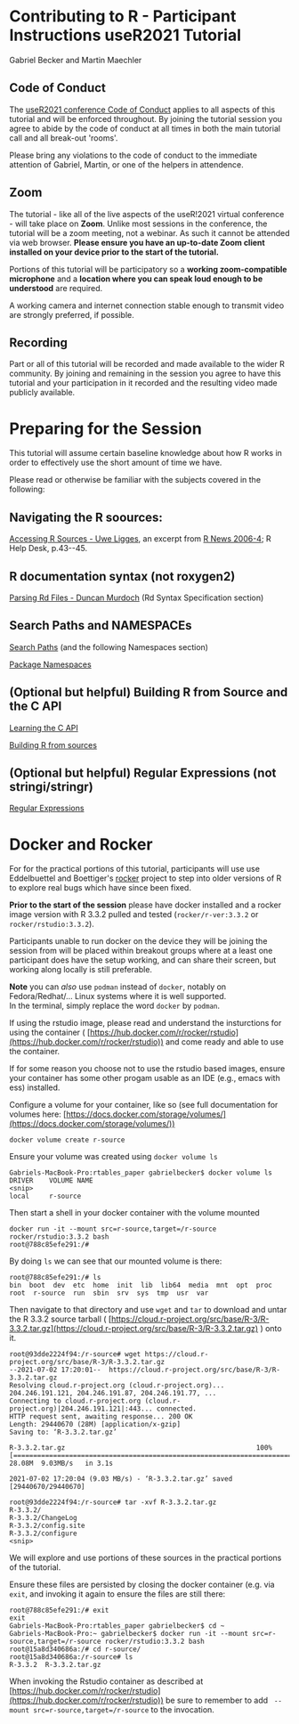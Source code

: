 # Contributing to R - Participant Instructions useR2021 Tutorial
Gabriel Becker and Martin Maechler

## Code of Conduct

The [useR2021 conference Code of Conduct](https://user2021.r-project.org/participation/coc/)
 applies to all aspects of this tutorial and will be enforced throughout.  By joining the
 tutorial session you agree to abide by the code of conduct at all times in
 both the main tutorial call and all break-out 'rooms'. 

Please bring any violations to the code of conduct to the immediate
attention of Gabriel, Martin, or one of the helpers in attendence. 

## Zoom

The tutorial - like all of the live aspects of the useR!2021 virtual
conference - will take place on **Zoom**. Unlike most sessions in the
conference, the tutorial will be a zoom meeting, not a webinar. As
such it cannot be attended via web browser. **Please ensure you have
an up-to-date Zoom client installed on your device prior to the start
of the tutorial.**

Portions of this tutorial will be participatory so a **working zoom-compatible microphone** and a **location where you can speak loud enough to be understood** are required. 

A working camera and internet connection stable enough to transmit video are strongly preferred, if possible.

## Recording

Part or all of this tutorial will be recorded and made available to the wider R community. By joining and remaining in the session you agree to have this tutorial and your participation in it recorded and the resulting video made publicly available.

# Preparing for the Session

This tutorial will assume certain baseline knowledge about how R works in order to effectively use the short amount of time we have. 

Please read or otherwise be familiar with the subjects covered in the following:

## Navigating the R soources:
[Accessing R Sources - Uwe Ligges](https://www.r-project.org/doc/Rnews/Rnews_2006-4_Ligges_AccessSource.pdf), an excerpt from
[R News 2006-4](https://cran.r-project.org/doc/Rnews/Rnews_2006-4.pdf); R Help Desk, p.43--45.

## R documentation syntax (not roxygen2)
[Parsing Rd Files - Duncan Murdoch](https://developer.r-project.org/parseRd.pdf) (Rd Syntax Specification section)

## Search Paths and NAMESPACEs

[Search Paths](https://cran.r-project.org/doc/manuals/r-release/R-ints.html#Search-paths) (and the following Namespaces section)

[Package Namespaces](https://cran.r-project.org/doc/manuals/r-release/R-exts.html#Package-namespaces)


## (Optional but helpful) Building R from Source and the C API

[Learning the C API](https://cran.r-project.org/doc/manuals/r-release/R-ints.html#R-Internal-Structures)

[Building R from sources](https://cran.r-project.org/doc/manuals/r-release/R-admin.html)


## (Optional but helpful) Regular Expressions (not stringi/stringr)

[Regular Expressions](https://cheatography.com/davechild/cheat-sheets/regular-expressions/)


# Docker and Rocker

For for the practical portions of this tutorial, participants will use use Eddelbuettel and Boettiger's
 [rocker](https://www.rocker-project.org/) project to step into older versions of R to explore real bugs which have since been fixed.

**Prior to the start of the session** please have docker installed and a rocker image version with R 3.3.2 pulled and tested (`rocker/r-ver:3.3.2` or `rocker/rstudio:3.3.2`).

Participants unable to run docker on the device they will be joining the session from will be placed
within breakout groups where at a least one participant does have the setup working, and can
share their screen, but working along locally is still preferable.

__Note__ you can *also* use `podman` instead of `docker`, notably on
Fedora/Redhat/... Linux systems where it is well supported.  
In the terminal, simply replace the word `docker` by `podman`.

If using the rstudio image, please read and understand the insturctions for using the container ( [https://hub.docker.com/r/rocker/rstudio](https://hub.docker.com/r/rocker/rstudio)) and come ready and able to use the container.

If for some reason you choose not to use the rstudio based images, ensure your container has some other progam usable as an IDE (e.g., emacs with ess) installed.

Configure a volume for your container, like so (see full documentation for volumes here: [https://docs.docker.com/storage/volumes/](https://docs.docker.com/storage/volumes/))


```
docker volume create r-source
```

Ensure your volume was created using `docker volume ls`

```
Gabriels-MacBook-Pro:rtables_paper gabrielbecker$ docker volume ls
DRIVER    VOLUME NAME
<snip>
local     r-source
```

Then start a shell in your docker container with the volume mounted

```
docker run -it --mount src=r-source,target=/r-source rocker/rstudio:3.3.2 bash
root@788c85efe291:/# 
```

By doing `ls` we can see that our mounted volume is there:

```
root@788c85efe291:/# ls
bin  boot  dev	etc  home  init  lib  lib64  media  mnt  opt  proc  root  r-source  run  sbin  srv  sys  tmp  usr  var
```

Then navigate to that directory and use `wget` and `tar` to download and untar the R 3.3.2 source tarball ( [https://cloud.r-project.org/src/base/R-3/R-3.3.2.tar.gz](https://cloud.r-project.org/src/base/R-3/R-3.3.2.tar.gz) ) onto it. 

```
root@93dde2224f94:/r-source# wget https://cloud.r-project.org/src/base/R-3/R-3.3.2.tar.gz
--2021-07-02 17:20:01--  https://cloud.r-project.org/src/base/R-3/R-3.3.2.tar.gz
Resolving cloud.r-project.org (cloud.r-project.org)... 204.246.191.121, 204.246.191.87, 204.246.191.77, ...
Connecting to cloud.r-project.org (cloud.r-project.org)|204.246.191.121|:443... connected.
HTTP request sent, awaiting response... 200 OK
Length: 29440670 (28M) [application/x-gzip]
Saving to: ‘R-3.3.2.tar.gz’

R-3.3.2.tar.gz                                                100%[================================================================================================================================================>]  28.08M  9.03MB/s   in 3.1s   

2021-07-02 17:20:04 (9.03 MB/s) - ‘R-3.3.2.tar.gz’ saved [29440670/29440670]

root@93dde2224f94:/r-source# tar -xvf R-3.3.2.tar.gz 
R-3.3.2/
R-3.3.2/ChangeLog
R-3.3.2/config.site
R-3.3.2/configure
<snip>
```

We will explore and use portions of these sources in the practical portions of the tutorial.

Ensure these files are persisted by closing the docker container (e.g. via `exit`, and invoking it again to ensure the files are still there:

```
root@788c85efe291:/# exit
exit
Gabriels-MacBook-Pro:rtables_paper gabrielbecker$ cd ~
Gabriels-MacBook-Pro:~ gabrielbecker$ docker run -it --mount src=r-source,target=/r-source rocker/rstudio:3.3.2 bash
root@15a8d340686a:/# cd r-source/
root@15a8d340686a:/r-source# ls
R-3.3.2  R-3.3.2.tar.gz
```

When invoking the Rstudio container as described at  [https://hub.docker.com/r/rocker/rstudio](https://hub.docker.com/r/rocker/rstudio)) be sure to remember to add ` --mount src=r-source,target=/r-source` to the invocation.





